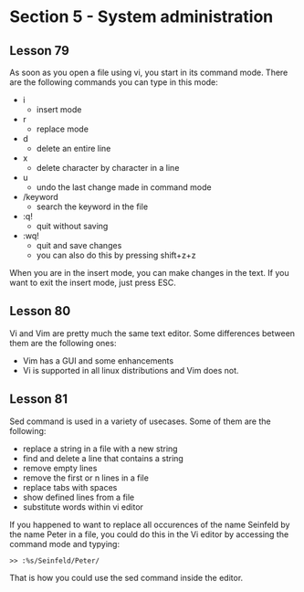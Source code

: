 # **Section 5 - System administration**

## **Lesson 79**
As soon as you open a file using vi, you start in its command mode. There are the following commands you can type in this mode:

- i
    - insert mode
- r
    - replace mode
- d
    - delete an entire line
- x
    - delete character by character in a line
- u
    - undo the last change made in command mode
- /keyword
    - search the keyword in the file
- :q!
    - quit without saving
- :wq! 
    - quit and save changes
    - you can also do this by pressing shift+z+z

When you are in the insert mode, you can make changes in the text.
If you want to exit the insert mode, just press ESC.

## **Lesson 80**
Vi and Vim are pretty much the same text editor. Some differences between them are the following ones:
- Vim has a GUI and some enhancements
- Vi is supported in all linux distributions and Vim does not.

## **Lesson 81**
Sed command is used in a variety of usecases. Some of them are the following:

- replace a string in a file with a new string
- find and delete a line that contains a string
- remove empty lines
- remove the first or n lines in a file
- replace tabs with spaces
- show defined lines from a file
- substitute words within vi editor

If you happened to want to replace all occurences of the name Seinfeld by the name Peter in a file, you could do this in the Vi editor by accessing the command mode and typying:

```
>> :%s/Seinfeld/Peter/
```

That is how you could use the sed command inside the editor.